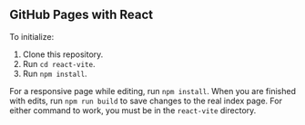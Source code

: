 ## GitHub Pages with React

To initialize:

1. Clone this repository.
2. Run `cd react-vite`.
3. Run `npm install`.

For a responsive page while editing, run `npm install`. When you are finished with edits, run `npm run build` to save changes to the real index page. For either command to work, you must be in the `react-vite` directory.
